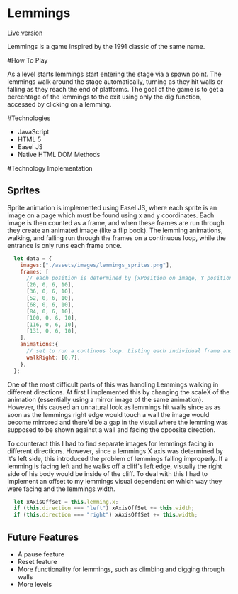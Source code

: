 # Lemmings

[Live version][live]

[live]: https://yradchen.github.io/lemmings/

Lemmings is a game inspired by the 1991 classic of the same name.


#How To Play

As a level starts lemmings start entering the stage via a spawn point. The lemmings walk around the stage automatically, turning as they hit walls or falling as they reach the end of platforms. The goal of the game is to get a percentage of the lemmings to the exit using only the dig function, accessed by clicking on a lemming.

#Technologies

* JavaScript
* HTML 5
* Easel JS
* Native HTML DOM Methods



#Technology Implementation


## Sprites

Sprite animation is implemented using Easel JS, where each sprite is an image on a page which must be found using x and y coordinates. Each image is then counted as a frame, and when these frames are run through they create an animated image (like a flip book). The lemming animations, walking, and falling run through the frames on a continuous loop, while the entrance is only runs each frame once.

```javascript
  let data = {
    images:["./assets/images/lemmings_sprites.png"],
    frames: [
      // each position is determined by [xPosition on image, Y position on image, height, width]
      [20, 0, 6, 10],
      [36, 0, 6, 10],
      [52, 0, 6, 10],
      [68, 0, 6, 10],
      [84, 0, 6, 10],
      [100, 0, 6, 10],
      [116, 0, 6, 10],
      [131, 0, 6, 10],
    ],
    animations:{
      // set to run a continous loop. Listing each individual frame and having next: false here would only make the animation run once.
      walkRight: [0,7],
    },
  };
```

One of the most difficult parts of this was handling Lemmings walking in different directions. At first I implemented this by changing the scaleX of the animation (essentially using a mirror image of the same animation). However, this caused an unnatural look as lemmings hit walls since as as soon as the lemmings right edge would touch a wall the image would become mirrored and there'd be a gap in the visual where the lemming was supposed to be shown against a wall and facing the opposite direction.

To counteract this I had to find separate images for lemmings facing in different directions. However, since a lemmings X axis was determined by it's left side, this introduced the problem of lemmings falling improperly. If a lemming is facing left and he walks off a cliff's left edge, visually the right side of his body would be inside of the cliff. To deal with this I had to implement an offset to my lemmings visual dependent on which way they were facing and the lemmings width.

```javascript
  let xAxisOffset = this.lemming.x;
  if (this.direction === "left") xAxisOffSet += this.width;
  if (this.direction === "right") xAxisOffSet += this.width;
```

## Future Features

* A pause feature
* Reset feature
* More functionality for lemmings, such as climbing and digging through walls
* More levels
